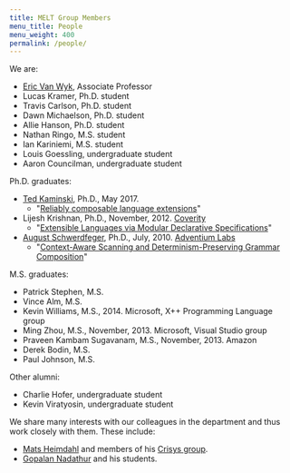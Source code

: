 ```yaml
---
title: MELT Group Members
menu_title: People
menu_weight: 400
permalink: /people/
---
```


We are:

* [Eric Van Wyk](http://www-users.cs.umn.edu/~evw/), Associate Professor
* Lucas Kramer, Ph.D. student
* Travis Carlson, Ph.D. student
* Dawn Michaelson, Ph.D. student
* Allie Hanson, Ph.D. student
* Nathan Ringo, M.S. student
* Ian Kariniemi, M.S. student
* Louis Goessling, undergraduate student
* Aaron Councilman, undergraduate student

Ph.D. graduates:

* [Ted Kaminski](http://www-users.cs.umn.edu/~tedinski/), Ph.D., May 2017.
  * "[Reliably composable language extensions](https://www-users.cs.umn.edu/~kami0054/papers/kaminski-phd.pdf)"
* Lijesh Krishnan, Ph.D., November, 2012. [Coverity](http://www.coverity.com/)
  * "[Extensible Languages via Modular Declarative Specifications](http://melt.cs.umn.edu/pubs/krishnan2012PhD/krishnan2012PhD.pdf)"
* [August Schwerdfeger](http://www.adventiumlabs.com/about-us/staff/technical-staff/august-schwerdfeger-phd), Ph.D., July, 2010. [Adventium Labs](http://www.adventiumlabs.com/)
  * "[Context-Aware Scanning and Determinism-Preserving Grammar Composition](http://melt.cs.umn.edu/pubs/schwerdfeger2010phd.pdf)"

M.S. graduates:

* Patrick Stephen, M.S.
* Vince Alm, M.S.
* Kevin Williams, M.S., 2014. Microsoft, X++ Programming Language group
* Ming Zhou, M.S., November, 2013. Microsoft, Visual Studio group
* Praveen Kambam Sugavanam, M.S., November, 2013. Amazon
* Derek Bodin, M.S.
* Paul Johnson, M.S.

Other alumni:

* Charlie Hofer, undergraduate student
* Kevin Viratyosin, undergraduate student

We share many interests with our colleagues in the department and thus work closely with them.
These include:

* [Mats Heimdahl](http://www.umsec.umn.edu/directory/mats-heimdahl/) and members of his [Crisys group](http://crisys.cs.umn.edu/).
* [Gopalan Nadathur](http://www-users.cs.umn.edu/~gopalan/) and his students.

